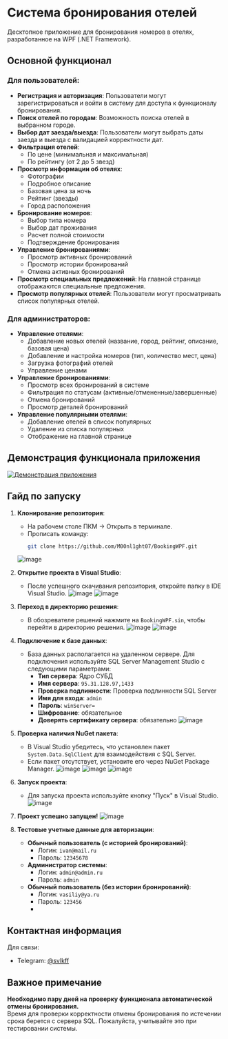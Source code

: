 # Система бронирования отелей

Десктопное приложение для бронирования номеров в отелях, разработанное на WPF (.NET Framework).

## Основной функционал

### Для пользователей:
- **Регистрация и авторизация**: Пользователи могут зарегистрироваться и войти в систему для доступа к функционалу бронирования.
- **Поиск отелей по городам**: Возможность поиска отелей в выбранном городе.
- **Выбор дат заезда/выезда**: Пользователи могут выбрать даты заезда и выезда с валидацией корректности дат.
- **Фильтрация отелей**:
  - По цене (минимальная и максимальная)
  - По рейтингу (от 2 до 5 звезд)
- **Просмотр информации об отелях**:
  - Фотографии
  - Подробное описание
  - Базовая цена за ночь
  - Рейтинг (звезды)
  - Город расположения
- **Бронирование номеров**:
  - Выбор типа номера
  - Выбор дат проживания
  - Расчет полной стоимости
  - Подтверждение бронирования
- **Управление бронированиями**:
  - Просмотр активных бронирований
  - Просмотр истории бронирований
  - Отмена активных бронирований
- **Просмотр специальных предложений**: На главной странице отображаются специальные предложения.
- **Просмотр популярных отелей**: Пользователи могут просматривать список популярных отелей.

### Для администраторов:
- **Управление отелями**:
  - Добавление новых отелей (название, город, рейтинг, описание, базовая цена)
  - Добавление и настройка номеров (тип, количество мест, цена)
  - Загрузка фотографий отелей
  - Управление ценами
- **Управление бронированиями**:
  - Просмотр всех бронирований в системе
  - Фильтрация по статусам (активные/отмененные/завершенные)
  - Отмена бронирований
  - Просмотр деталей бронирований
- **Управление популярными отелями**:
  - Добавление отелей в список популярных
  - Удаление из списка популярных
  - Отображение на главной странице

## Демонстрация функционала приложения

[![Демонстрация приложения](https://img.youtube.com/vi/S_lwXfzxfXc/0.jpg)](https://youtu.be/S_lwXfzxfXc)

## Гайд по запуску

1. **Клонирование репозитория**:
   - На рабочем столе ПКМ → Открыть в терминале.
   - Прописать команду:
     ```bash
     git clone https://github.com/M00nl1ght07/BookingWPF.git
     ```
   ![image](https://github.com/user-attachments/assets/0794e966-4e06-43b2-8111-d6e0e44a68bd)

2. **Открытие проекта в Visual Studio**:
   - После успешного скачивания репозитория, откройте папку в IDE Visual Studio.
   ![image](https://github.com/user-attachments/assets/edad64b2-14bc-49df-aa98-11ccefbcb94e)
   ![image](https://github.com/user-attachments/assets/4bebab10-d2c1-460e-b8eb-f1ea52a21d1c)

3. **Переход в директорию решения**:
   - В обозревателе решений нажмите на `BookingWPF.sin`, чтобы перейти в директорию решения.
   ![image](https://github.com/user-attachments/assets/c02dc7cb-e841-4fe1-a023-840692b9d59e)
   ![image](https://github.com/user-attachments/assets/2447ef65-2bcb-4a68-a970-a0ab295f312e)

4. **Подключение к базе данных**:
   - База данных располагается на удаленном сервере. Для подключения используйте SQL Server Management Studio с следующими параметрами:
     - **Тип сервера**: Ядро СУБД
     - **Имя сервера**: `95.31.128.97,1433`
     - **Проверка подлинности**: Проверка подлинности SQL Server
     - **Имя для входа**: `admin`
     - **Пароль**: `winServer=`
     - **Шифрование**: обязательное
     - **Доверять сертификату сервера**: обязательно
   ![image](https://github.com/user-attachments/assets/c657ee6b-e987-4bed-b038-cb10bf92c5a8)

5. **Проверка наличия NuGet пакета**:
   - В Visual Studio убедитесь, что установлен пакет `System.Data.SqlClient` для взаимодействия с SQL Server.
   - Если пакет отсутствует, установите его через NuGet Package Manager.
   ![image](https://github.com/user-attachments/assets/67fda4c4-e7b6-418a-9f2d-3556c3161eef)
   ![image](https://github.com/user-attachments/assets/8cb60b79-4342-4c2d-b8c0-44aac732f65d)
   ![image](https://github.com/user-attachments/assets/0cd6cbd7-4624-4b3e-be56-cf088f3228b2)

6. **Запуск проекта**:
   - Для запуска проекта используйте кнопку "Пуск" в Visual Studio.
   ![image](https://github.com/user-attachments/assets/bef878fd-0392-449e-998a-4de874996279)

7. **Проект успешно запущен!**
   ![image](https://github.com/user-attachments/assets/999e13be-839b-492c-bdfe-309620d902bb)
   
8. **Тестовые учетные данные для авторизации**:
   - **Обычный пользователь (с историей бронирований)**:
     - Логин: `ivan@mail.ru`
     - Пароль: `12345678`
   - **Администратор системы**:
     - Логин: `admin@admin.ru`
     - Пароль: `admin`
   - **Обычный пользователь (без истории бронирований)**:
     - Логин: `vasiliy@ya.ru`
     - Пароль: `123456`
     - 
## Контактная информация
Для связи:  
- Telegram: [@svlkff](https://t.me/svlkff)

## Важное примечание

**Необходимо пару дней на проверку функционала автоматической отмены бронирования.**  
Время для проверки корректности отмены бронирования по истечении срока берется с сервера SQL. Пожалуйста, учитывайте это при тестировании системы.
